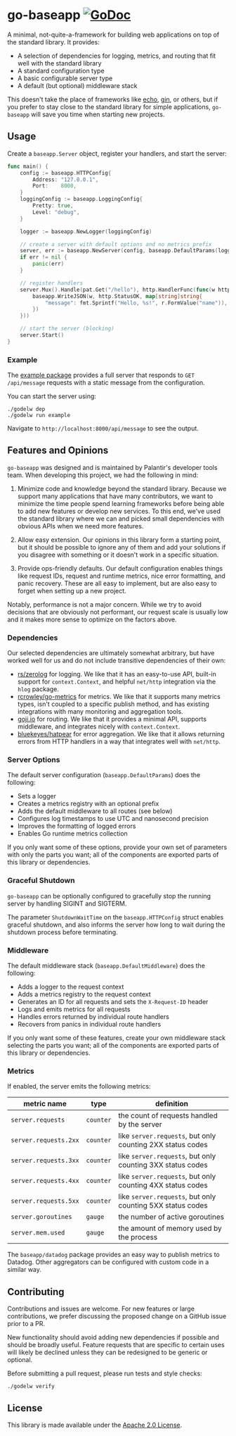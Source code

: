# go-baseapp [![GoDoc](https://godoc.org/github.com/palantir/go-baseapp?status.svg)](http://godoc.org/github.com/palantir/go-baseapp)

A minimal, not-quite-a-framework for building web applications on top of the
standard library. It provides:

- A selection of dependencies for logging, metrics, and routing that fit well
  with the standard library
- A standard configuration type
- A basic configurable server type
- A default (but optional) middleware stack

This doesn't take the place of frameworks like [echo][], [gin][], or others,
but if you prefer to stay close to the standard library for simple
applications, `go-baseapp` will save you time when starting new projects.

[echo]: https://echo.labstack.com/
[gin]: https://gin-gonic.github.io/gin/

## Usage

Create a `baseapp.Server` object, register your handlers, and start the server:


```go
func main() {
    config := baseapp.HTTPConfig{
        Address: "127.0.0.1",
        Port:    8000,
    }
    loggingConfig := baseapp.LoggingConfig{
        Pretty: true,
        Level: "debug",
    }

    logger := baseapp.NewLogger(loggingConfig)

    // create a server with default options and no metrics prefix
    server, err := baseapp.NewServer(config, baseapp.DefaultParams(logger, "")...)
    if err != nil {
        panic(err)
    }

    // register handlers
    server.Mux().Handle(pat.Get("/hello"), http.HandlerFunc(func(w http.ResponseWriter, r *http.Request) {
        baseapp.WriteJSON(w, http.StatusOK, map[string]string{
            "message": fmt.Sprintf("Hello, %s!", r.FormValue("name")),
        })
    }))

    // start the server (blocking)
    server.Start()
}
```

### Example

The [example package](example/main.go) provides a full server that responds to
`GET /api/message` requests with a static message from the configuration.

You can start the server using:

    ./godelw dep
    ./godelw run example

Navigate to `http://localhost:8000/api/message` to see the output.

## Features and Opinions

`go-baseapp` was designed and is maintained by Palantir's developer tools team.
When developing this project, we had the following in mind:

1. Minimize code and knowledge beyond the standard library. Because we support
   many applications that have many contributors, we want to minimize the time
   people spend learning frameworks before being able to add new features or
   develop new services. To this end, we've used the standard library where we
   can and picked small dependencies with obvious APIs when we need more
   features.

3. Allow easy extension. Our opinions in this library form a starting point,
   but it should be possible to ignore any of them and add your solutions if
   you disagree with something or it doesn't work in a specific situation.

4. Provide ops-friendly defaults. Our default configuration enables things like
   request IDs, request and runtime metrics, nice error formatting, and panic
   recovery.  These are all easy to implement, but are also easy to forget when
   setting up a new project.

Notably, performance is not a major concern. While we try to avoid decisions
that are obviously not performant, our request scale is usually low and it
makes more sense to optimize on the factors above.

### Dependencies

Our selected dependencies are ultimately somewhat arbitrary, but have worked
well for us and do not include transitive dependencies of their own:

- [rs/zerolog](https://github.com/rs/zerolog) for logging. We like that it has
  an easy-to-use API, built-in support for `context.Context`, and helpful
  `net/http` integration via the `hlog` package.
- [rcrowley/go-metrics](https://github.com/rcrowley/go-metrics) for metrics. We
  like that it supports many metrics types, isn't coupled to a specific publish
  method, and has existing integrations with many monitoring and aggregation
  tools.
- [goji.io](http://goji.io/) for routing. We like that it provides a minimal
  API, supports middleware, and integrates nicely with `context.Context`.
- [bluekeyes/hatpear](https://github.com/bluekeyes/hatpear) for error
  aggregation. We like that it allows returning errors from HTTP handlers in a
  way that integrates well with `net/http`.

### Server Options

The default server configuration (`baseapp.DefaultParams`) does the following:

- Sets a logger
- Creates a metrics registry with an optional prefix
- Adds the default middleware to all routes (see below)
- Configures log timestamps to use UTC and nanosecond precision
- Improves the formatting of logged errors
- Enables Go runtime metrics collection

If you only want some of these options, provide your own set of parameters with
only the parts you want; all of the components are exported parts of this
library or dependencies.

### Graceful Shutdown

`go-baseapp` can be optionally configured to gracefully stop the running server by handling SIGINT and SIGTERM.

The parameter `ShutdownWaitTime` on the `baseapp.HTTPConfig` struct enables graceful shutdown, and
also informs the server how long to wait during the shutdown process before terminating.

### Middleware

The default middleware stack (`baseapp.DefaultMiddleware`) does the following:

- Adds a logger to the request context
- Adds a metrics registry to the request context
- Generates an ID for all requests and sets the `X-Request-ID` header
- Logs and emits metrics for all requests
- Handles errors returned by individual route handlers
- Recovers from panics in individual route handlers

If you only want some of these features, create your own middleware stack
selecting the parts you want; all of the components are exported parts of this
library or dependencies.

### Metrics

If enabled, the server emits the following metrics:

| metric name | type | definition |
| ----------- | ---- | ---------- |
| `server.requests` | `counter` | the count of requests handled by the server |
| `server.requests.2xx` | `counter` | like `server.requests`, but only counting 2XX status codes |
| `server.requests.3xx` | `counter` | like `server.requests`, but only counting 3XX status codes |
| `server.requests.4xx` | `counter` | like `server.requests`, but only counting 4XX status codes |
| `server.requests.5xx` | `counter` | like `server.requests`, but only counting 5XX status codes |
| `server.goroutines` | `gauge` | the number of active goroutines |
| `server.mem.used` | `gauge` | the amount of memory used by the process |

The `baseapp/datadog` package provides an easy way to publish metrics to
Datadog. Other aggregators can be configured with custom code in a similar way.

## Contributing

Contributions and issues are welcome. For new features or large contributions,
we prefer discussing the proposed change on a GitHub issue prior to a PR.

New functionality should avoid adding new dependencies if possible and should
be broadly useful. Feature requests that are specific to certain uses will
likely be declined unless they can be redesigned to be generic or optional.

Before submitting a pull request, please run tests and style checks:

```
./godelw verify
```

## License

This library is made available under the [Apache 2.0 License](http://www.apache.org/licenses/LICENSE-2.0).
